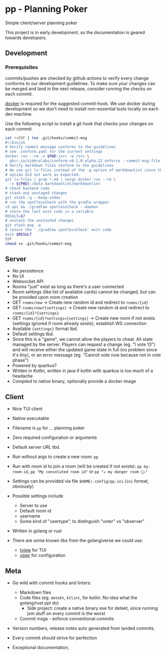 # pp - Planning Poker

Simple client/server planning poker

This project is in early development, so the documentation is geared towards
developers.

## Development

### Prerequisites

commits/pushes are checked by github actions to verify every change conforms to
our development guidelines. To make sure your changes can be merged and land in
the next release, consider running the checks on each commit.

[docker](https://www.docker.com/) is required for the suggested commit-hook. We
use docker during development so we don't need to install non-essential
tools locally on each dev machine.

Use the following script to install a git hook that checks your changes on each
commit.

  ```bash
  cat <<EOF | tee .git/hooks/commit-msg
  #!/bin/sh
  # Verify commit message conforms to the guidelines
  # see .conform.yaml for the current settings
  docker run --rm -v $PWD:/src -w /src \
    ghcr.io/siderolabs/conform:v0.1.0-alpha.22 enforce --commit-msg-file \$1
  # Verify markdown files conform to the guidelines
  # We use git ls-files instead of the -g option of markdownlint since the
  # option did not work as expected.
  git ls-files | grep *.md | xargs docker run --rm \
    -v ${PWD}:/data markdownlint/markdownlint
  # Check backend code
  # stash any unstaged changes
  git stash -q --keep-index
  # run the spotlessCheck with the gradle wrapper
  cd api && ./gradlew spotlessCheck --daemon
  # store the last exit code in a variable
  RESULT=$?
  # unstash the unstashed changes
  git stash pop -q
  # return the './gradlew spotlessCheck' exit code
  exit $RESULT
  EOF
  chmod +x .git/hooks/commit-msg
  ```

## Server

- No persistence
- No UI
- Websocket API
- Rooms "just" exist as long as there's a user connected
- Room settings (like list of available cards) cannot be changed, but can be
  provided upon room creation
- GET `rooms/new` → Create new random id and redirect to `rooms/{id}`
- GET `rooms/new?{settings}` → Create new random id and redirect to
  `rooms/{id}?{settings}`
- GET `rooms/{id}?settings={settings}` → Create new room if not exists (settings
  ignored if room already exists), establish WS connection
- Available `{settings}` format tbd.
- Default settings tbd.
- Since this is a "game", we cannot allow the players to cheat. All state
  managed by the server. Players can request a change (eg. "I vote 13") and will
  receive either the updated game state in full (no problem since it's tiny), or
  an error message (eg. "Cannot vote now because not in vote phase")
- Powered by quarkus?
- Written in Kotlin, written in java if kotlin with quarkus is too much of a
  headache
- Compiled to native binary, optionally provide a docker image

## Client

- Nice TUI client
- Native executable
- Filename is `pp` for ... planning poker
- Zero required configuration or arguments
- Default server URL tbd.
- Run without args to create a new room: `pp`
- Run with room id to join a room (will be created if not exists):
  `pp my-room-id`, `pp "My convoluted room id"` or `pp "☠️ my danger room 🚨⚠️"`
- Settings can be provided via file `$HOME/.config/pp.ini` (`ini` format,
  obviously)
- Possible settings include

   - Server to use
   - Default room id
   - username
   - Some kind of "usertype", to distinguish "voter" vs "observer"

- Written in golang or rust
- There are some known libs from the golangiverse we could use:

   - [tview](https://github.com/rivo/tview) for TUI
   - [viper](https://github.com/spf13/viper) for configuration

## Meta

- Go wild with commit hooks and linters:

   - Markdown files
   - Code files (eg. `detekt`, `ktlint`, for kotlin. No idea what the
     golang/rust ppl do)
      - Side project: create a native binary exe for detekt, since running jvm
        stuff on every commit is the worst
   - Commit msgs - enforce conventional commits

- Version numbers, release notes auto generated from landed commits.
- Every commit should strive for perfection
- Exceptional documentation,

